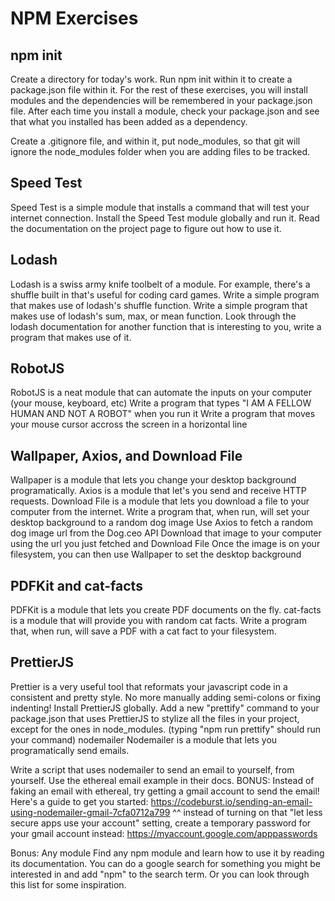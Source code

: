 # NPM Exercises

## npm init

Create a directory for today's work. Run npm init within it to create a package.json file within it. For the rest of these exercises, you will install modules and the dependencies will be remembered in your package.json file. After each time you install a module, check your package.json and see that what you installed has been added as a dependency.

Create a .gitignore file, and within it, put node_modules, so that git will ignore the node_modules folder when you are adding files to be tracked.

## Speed Test

Speed Test is a simple module that installs a command that will test your internet connection.
Install the Speed Test module globally and run it. Read the documentation on the project page to figure out how to use it.

## Lodash

Lodash is a swiss army knife toolbelt of a module. For example, there's a shuffle built in that's useful for coding card games.
Write a simple program that makes use of lodash's shuffle function.
Write a simple program that makes use of lodash's sum, max, or mean function.
Look through the lodash documentation for another function that is interesting to you, write a program that makes use of it.

## RobotJS

RobotJS is a neat module that can automate the inputs on your computer (your mouse, keyboard, etc)
Write a program that types "I AM A FELLOW HUMAN AND NOT A ROBOT" when you run it
Write a program that moves your mouse cursor accross the screen in a horizontal line

## Wallpaper, Axios, and Download File
Wallpaper is a module that lets you change your desktop background programatically. Axios is a module that let's you send and receive HTTP requests. Download File is a module that lets you download a file to your computer from the internet.
Write a program that, when run, will set your desktop background to a random dog image
Use Axios to fetch a random dog image url from the Dog.ceo API
Download that image to your computer using the url you just fetched and Download File
Once the image is on your filesystem, you can then use Wallpaper to set the desktop background

## PDFKit and cat-facts

PDFKit is a module that lets you create PDF documents on the fly. cat-facts is a module that will provide you with random cat facts.
Write a program that, when run, will save a PDF with a cat fact to your filesystem.

## PrettierJS

Prettier is a very useful tool that reformats your javascript code in a consistent and pretty style. No more manually adding semi-colons or fixing indenting!
Install PrettierJS globally. Add a new "prettify" command to your package.json that uses PrettierJS to stylize all the files in your project, except for the ones in node_modules. (typing "npm run prettify" should run your command)
nodemailer
Nodemailer is a module that lets you programatically send emails.

Write a script that uses nodemailer to send an email to yourself, from yourself. Use the ethereal email example in their docs.
BONUS: Instead of faking an email with ethereal, try getting a gmail account to send the email! Here's a guide to get you started: https://codeburst.io/sending-an-email-using-nodemailer-gmail-7cfa0712a799 
^^ instead of turning on that "let less secure apps use your account" setting, create a temporary password for your gmail account instead: https://myaccount.google.com/apppasswords
 

Bonus: Any module
Find any npm module and learn how to use it by reading its documentation. You can do a google search for something you might be interested in and add "npm" to the search term. Or you can look through this list for some inspiration.

